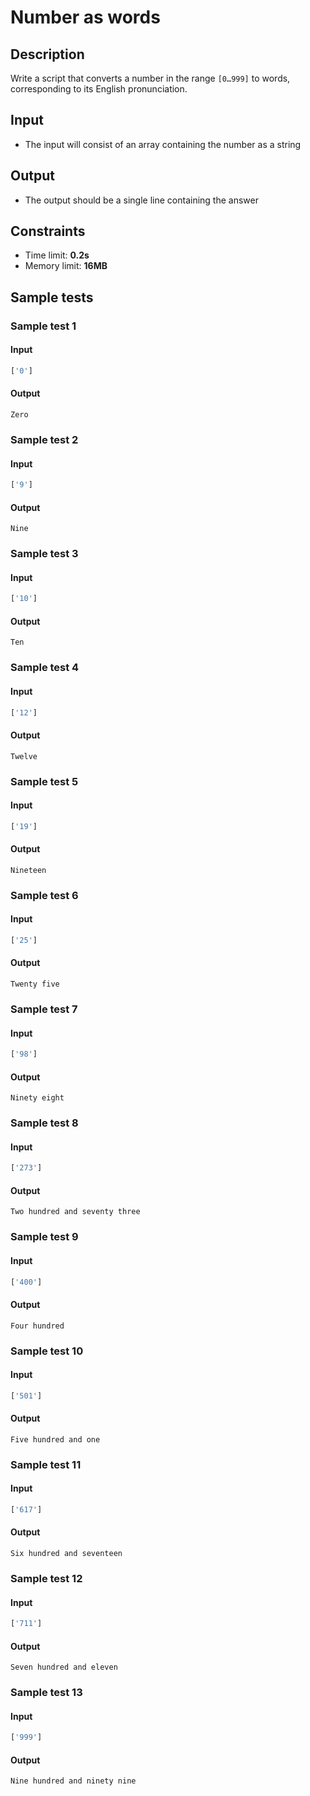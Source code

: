 # Number as words

## Description
Write a script that converts a number in the range `[0…999]` to words, corresponding to its English pronunciation.

## Input
- The input will consist of an array containing the number as a string

## Output
- The output should be a single line containing the answer

## Constraints
- Time limit: **0.2s**
- Memory limit: **16MB**

## Sample tests

### Sample test 1

#### Input
```js
['0']
```

#### Output
```
Zero 
```

### Sample test 2

#### Input
```js
['9']
```

#### Output
```
Nine 
```

### Sample test 3

#### Input
```js
['10']
```

#### Output
```
Ten 
```

### Sample test 4

#### Input
```js
['12']
```

#### Output
```
Twelve 
```

### Sample test 5

#### Input
```js
['19']
```

#### Output
```
Nineteen 
```

### Sample test 6

#### Input
```js
['25']
```

#### Output
```
Twenty five 
```

### Sample test 7

#### Input
```js
['98']
```

#### Output
```
Ninety eight 
```

### Sample test 8

#### Input
```js
['273']
```

#### Output
```
Two hundred and seventy three 
```

### Sample test 9

#### Input
```js
['400']
```

#### Output
```
Four hundred 
```

### Sample test 10

#### Input
```js
['501']
```

#### Output
```
Five hundred and one 
```

### Sample test 11

#### Input
```js
['617']
```

#### Output
```
Six hundred and seventeen 
```

### Sample test 12

#### Input
```js
['711']
```

#### Output
```
Seven hundred and eleven 
```

### Sample test 13

#### Input
```js
['999']
```

#### Output
```
Nine hundred and ninety nine
```

